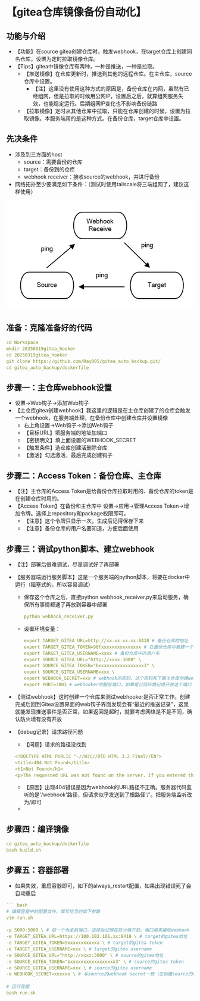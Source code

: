 # 【gitea仓库镜像备份自动化】

## 功能与介绍

- 【功能】在source gitea创建仓库时，触发webhook，在target仓库上创建同名仓库，设置为定时拉取镜像仓库。
- 【Tips】gitea中镜像仓库有两种，一种是推送，一种是拉取。
    - 【推送镜像】在仓库更新时，推送到其他的远程仓库。在主仓库，source仓库中设置。
        - 【注】这里没有使用这种方式的原因是，备份仓库在内网，虽然有已经组网，但是拉取的时候用公网IP，设置后之后，就算组网服务失效，也能稳定运行。后期组网IP变化也不影响备份链路
    - 【拉取镜像】定时从其他仓库中拉取，只能在仓库创建的时候，设置为拉取镜像。本服务端用的是这种方式。在备份仓库，target仓库中设置。

## 先决条件

- 涉及到三方面的host
    - source：需要备份的仓库
    - target：备份到的仓库
    - webhook receiver：接收source的webhook，并进行备份
- 网络拓扑至少要满足如下条件：（测试时使用tailscale将三端组网了，建议这样使用）

![网络拓扑](img/show.png)

## 准备：克隆准备好的代码

```yaml
cd Workspace
mkdir 20250319gitea_hooker
cd 20250319gitea_hooker
git clone https://github.com/Ray005/gitea_auto_backup.git/
cd gitea_auto_backup/dockerfile
```

## 步骤一：主仓库webhook设置

- 设置→Web钩子→添加Web钩子
- 【主仓库gitea创建webhook】我这里的逻辑是在主仓库创建了的仓库会触发一个webhook，在服务端处理，在备份仓库中创建仓库并设置镜像
    - 右上角设置→Web钩子→添加Web钩子
    - 【目标URL】填服务端的地址加端口
    - 【密钥明文】填上面设置的WEBHOOK_SECRET
    - 【触发条件】选仓库创建活删除仓库
    - 【激活】勾选激活，最后完成创建钩子

## 步骤二：Access Token：备份仓库、主仓库

- 【注】主仓库的Access Token是给备份仓库拉取时用的、备份仓库的token是在创建仓库时用的。
- 【Access Token】在备份和主仓库中 设置→应用→管理Access Token→增加令牌。选择上repository和package权限即可。
    - 【注意】这个令牌只显示一次，生成后记得保存下来
    - 【注意】备份仓库的用户名要知道，方便后面使用

## 步骤三：调试python脚本、建立webhook

- 【注】部署后很难调试，尽量调试好了再部署
- 【服务器端运行服务脚本】这是一个服务端的python脚本，将要在docker中运行（阻塞式的，所以容易调试）
    - 保存这个仓库之后，直接python webhook_receiver.py来启动服务，确保所有事情都通了再放到容器中部署
        
        ```yaml
        python webhook_receiver.py
        ```
        
    - 设置环境变量：
        
        ```yaml
        export TARGET_GITEA_URL=http://xx.xx.xx.xx:8418 # 备份仓库的地址
        export TARGET_GITEA_TOKEN=90fxxxxxxxxxxxxxxx # 在备份仓库中新建一个Token
        export TARGET_GITEA_USERNAME=xxxx # 备份仓库中的用户名
        export SOURCE_GITEA_URL="http://xxxx:3000" \ 
        export SOURCE_GITEA_TOKEN="bxxxxxxxxxxxxxxxxx3" \ 
        export SOURCE_GITEA_USERNAME=xxx \
        export WEBHOOK_SECRET=xxx # webhook的密码，这个密码和下面主仓库创建webhook时需要一致才能完成推送
        export PORT=3003 # webhooker的服务端口，如果是公网环境记得开放这个端口
        ```
        
- 【测试webhook】这时创建一个仓库来测试webhooker是否正常工作。创建完成后回到Gitea设置界面的web钩子界面发现会有“最近的推送记录”，这里就能发现推送事件是否正常，如果返回是超时，就要考虑网络是不是不同，确认防火墙有没有开放
- 【debug记录】请求路径问题
    - 【问题】请求的路径没找到
    
    ```yaml
    <!DOCTYPE HTML PUBLIC "-//W3C//DTD HTML 3.2 Final//EN">
    <title>404 Not Found</title>
    <h1>Not Found</h1>
    <p>The requested URL was not found on the server. If you entered the URL manually please check your spelling and try again.</p>
    ```
    
    - 【原因】出现404错误是因为webhook的URL路径不正确。服务器代码监听的是'/webhook'路径，但请求似乎发送到了根路径'/'。把服务端监听改为/即可
    - 

## 步骤四：编译镜像

```yaml
cd gitea_auto_backup/dockerfile
bash build.sh
```

## 步骤五：容器部署

- 如果失效，重启容器即可，如下的always_restart配置，如果出现错误死了会自动重启

```yaml
``` bash
# 编辑容器中的配置文件，填写恰当的如下参数
vim run.sh

-p 5000:5000 \ # 前一个为主机端口，选择后记得在防火墙开放。端口用来接收webhook
-e TARGET_GITEA_URL=https://100.102.101.xx:8418 \ # target的gitea地址
-e TARGET_GITEA_TOKEN=9xxxxxxxxxxxa \ # target的gitea token
-e TARGET_GITEA_USERNAME=xxx \ # target的gitea username
-e SOURCE_GITEA_URL="http://xxxx:3000" \ # source的gitea地址
-e SOURCE_GITEA_TOKEN="bxxxxxxxxxxxxxxxxx3" \ # source的gitea token
-e SOURCE_GITEA_USERNAME=xxx \ # source的gitea username
-e WEBHOOK_SECRET=xxxxxx \ # 与source的webhook secret一致（在创建source的webhook时设置）

# 运行容器
bash run.sh
```
```